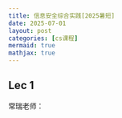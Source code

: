 ```yaml
---
title: 信息安全综合实践[2025暑短]
date: 2025-07-01
layout: post
categories: [cs课程]
mermaid: true 
mathjax: true
---
```


## Lec 1

常瑞老师：
